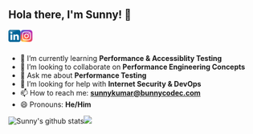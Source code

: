 ## Hola there, I'm Sunny! 👋

<a href="https://linkedin/in/bunnycodec">
  <img align="left" alt="Sunny Kumar | LinkedIn" width="24px" src="./assets/linkedin.png" />
</a>
<a href="https://instagram.com/bit_2_byte">
  <img align="left" alt="Sunny Kumar | Instagram" width="24px" src="./assets/instagram.png" />
</a>
<br />
<br />

<!-- [![Website](https://img.shields.io/website?label=Bunny_Codec&style=for-the-badge&url=https%3A%2F%2FBunnyCodec.com)](https://bunnycodec.com) -->

<!-- - 🔭 I’m currently working on **** -->

- 🌱  I’m currently learning **Performance & Accessiblity Testing**
- 👯  I’m looking to collaborate on **Performance Engineering Concepts**
- 💬  Ask me about **Performance Testing**
- 🤔  I’m looking for help with **Internet Security & DevOps**
- 📫  How to reach me: **sunnykumar@bunnycodec.com**
- 😄  Pronouns: **He/Him**

<img width="54%" src="https://github-readme-stats.vercel.app/api?username=bunnycodec&show_icons=true&include_all_commits=true&theme=vue-dark&exclude_repo=CWC_2019,Green_Gas" alt="Sunny's github stats" /><img width="45.1%" src="https://github-readme-stats.vercel.app/api/top-langs/?username=bunnycodec&layout=compact&theme=dark&exclude_repo=Green_Gas,Simone_Game" />
